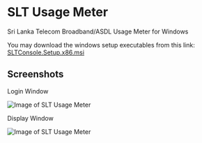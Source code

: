 # SLT Usage Meter

Sri Lanka Telecom Broadband/ASDL Usage Meter for Windows

You may download the windows setup executables from this link: [SLTConsole.Setup.x86.msi](https://github.com/enbiso/slt-usage-meter/releases)

## Screenshots ##

Login Window

![Image of SLT Usage Meter](https://raw.githubusercontent.com/enbiso/slt-usage-meter/gh-pages/images/screenshot2.png)

Display Window

![Image of SLT Usage Meter](https://raw.githubusercontent.com/enbiso/slt-usage-meter/gh-pages/images/screenshot1.png)

